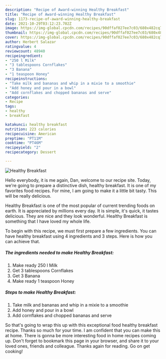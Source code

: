 ```yaml
---
description: "Recipe of Award-winning Healthy Breakfast"
title: "Recipe of Award-winning Healthy Breakfast"
slug: 1173-recipe-of-award-winning-healthy-breakfast
date: 2021-10-29T03:12:23.702Z
image: https://img-global.cpcdn.com/recipes/90dffaf027ee7c03/680x482cq70/healthy-breakfast-recipe-main-photo.jpg
thumbnail: https://img-global.cpcdn.com/recipes/90dffaf027ee7c03/680x482cq70/healthy-breakfast-recipe-main-photo.jpg
cover: https://img-global.cpcdn.com/recipes/90dffaf027ee7c03/680x482cq70/healthy-breakfast-recipe-main-photo.jpg
author: Herbert Salazar
ratingvalue: 4
reviewcount: 48940
recipeingredient:
- "250 l Milk"
- "3 tablespoons Cornflakes"
- "3 Banana"
- "1 teaspoon Honey"
recipeinstructions:
- "Take milk and bananas and whip in a mixie to a smoothie"
- "Add honey and pour in a bowl"
- "Add cornflakes and chopped bananas and serve"
categories:
- Recipe
tags:
- healthy
- breakfast

katakunci: healthy breakfast 
nutrition: 223 calories
recipecuisine: American
preptime: "PT11M"
cooktime: "PT46M"
recipeyield: "2"
recipecategory: Dessert

---
```



![Healthy Breakfast](https://img-global.cpcdn.com/recipes/90dffaf027ee7c03/680x482cq70/healthy-breakfast-recipe-main-photo.jpg)

Hello everybody, it is me again, Dan, welcome to our recipe site. Today, we're going to prepare a distinctive dish, healthy breakfast. It is one of my favorites food recipes. For mine, I am going to make it a little bit tasty. This will be really delicious.

Healthy Breakfast is one of the most popular of current trending foods on earth. It is appreciated by millions every day. It is simple, it's quick, it tastes delicious. They are nice and they look wonderful. Healthy Breakfast is something that I have loved my whole life.




To begin with this recipe, we must first prepare a few ingredients. You can have healthy breakfast using 4 ingredients and 3 steps. Here is how you can achieve that.

<!--inarticleads1-->

##### The ingredients needed to make Healthy Breakfast:

1. Make ready 250 l Milk
1. Get 3 tablespoons Cornflakes
1. Get 3 Banana
1. Make ready 1 teaspoon Honey




<!--inarticleads2-->

##### Steps to make Healthy Breakfast:

1. Take milk and bananas and whip in a mixie to a smoothie
1. Add honey and pour in a bowl
1. Add cornflakes and chopped bananas and serve




So that's going to wrap this up with this exceptional food healthy breakfast recipe. Thanks so much for your time. I am confident that you can make this at home. There is gonna be more interesting food in home recipes coming up. Don't forget to bookmark this page in your browser, and share it to your loved ones, friends and colleague. Thanks again for reading. Go on get cooking!
